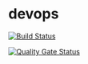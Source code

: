 # devops

[![Build Status](https://app.travis-ci.com/voltodev/devops.svg?branch=main)](https://app.travis-ci.com/voltodev/devops)

[![Quality Gate Status](https://sonarcloud.io/api/project_badges/measure?project=voltodevops&metric=alert_status)](https://sonarcloud.io/summary/new_code?id=voltodevops)
